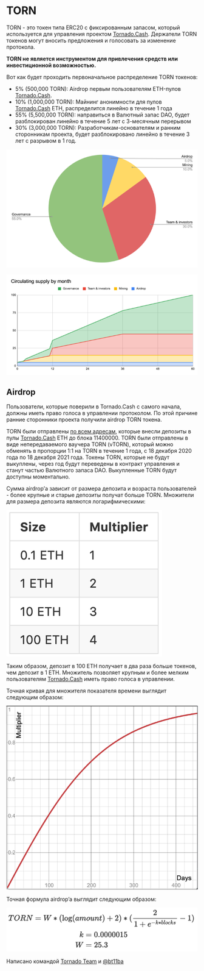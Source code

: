 # TORN

TORN - это токен типа ERC20 с фиксированным запасом, который используется для управления проектом [Tornado.Cash](https://tornado.cash/). Держатели TORN токенов могут вносить предложения и голосовать за изменение протокола.

**TORN не является инструментом для привлечения средств или инвестиционной возможностью.**

Вот как будет проходить первоначальное распределение TORN токенов:

* 5% \(500,000 TORN\): Airdrop первым пользователям ETH-пулов [Tornado.Cash](https://tornado.cash/).
* 10% \(1,000,000 TORN\): Майнинг анонимности для пулов [Tornado.Cash](http://tornado.cash/) ETH, распределится линейно в течение 1 года
* 55% \(5,500,000 TORN\): направиться в Валютный запас DAO, будет разблокирован линейно в течение 5 лет с 3-месячным перерывом
* 30% \(3,000,000 TORN\): Разработчикам-основателям и ранним сторонникам проекта, будет разблокировано линейно в течение 3 лет с разрывом в 1 год.

![](.gitbook/assets/1-bjggju1rn4_qoxgcljfneq.png)

![](.gitbook/assets/1-gmc0jw8zr5xfvrk5zyqmya.png)

## Airdrop <a id="f04d"></a>

Пользователи, которые поверили в Tornado.Cash с самого начала, должны иметь право голоса в управлении протоколом. По этой причине ранние сторонники проекта получили airdrop TORN токена.

TORN были отправлены [по всем адресам](https://github.com/tornadocash/airdrop/blob/master/airdrop.csv), которые внесли депозиты в пулы [Tornado.Cash](http://tornado.cash/) ETH до блока 11400000. TORN были отправлены в виде непередаваемого ваучера TORN \(vTORN\), который можно обменять в пропорции 1:1 на TORN в течение 1 года, с 18 декабря 2020 года по 18 декабря 2021 года. Токены TORN, которые не будут выкуплены, через год будут переведены в контракт управления и станут частью Валютного запаса DAO. Выкупленные TORN будут доступны моментально.

Сумма airdrop’а зависит от размера депозита и возраста пользователей - более крупные и старые депозиты получат больше TORN. Множители для размера депозита являются логарифмическими:

![](.gitbook/assets/1-ogfrad8p3gez14zh4jndiq-2x.png)

Таким образом, депозит в 100 ETH получает в два раза больше токенов, чем депозит в 1 ETH. Множитель позволяет крупным и более мелким пользователям [Tornado.Cash](http://tornado.cash/) иметь право голоса в управлении.

Точная кривая для множителя показателя времени выглядит следующим образом:

![](.gitbook/assets/1-bje88nlnkbe29-zcs5agkw-2x.png)

Точная формула airdrop’a выглядит следующим образом:

![](.gitbook/assets/1-megm4amqrrkx0qxva9iska-2x.png)

Написано командой [Tornado Team](https://tornado-cash.medium.com/tornado-cash-governance-proposal-a55c5c7d0703) и [@bt11ba](https://torn.community/u/bt11ba/)

